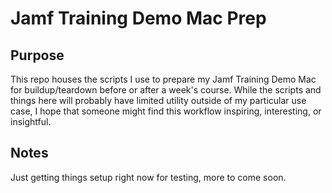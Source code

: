 # Jamf Training Demo Mac Prep

## Purpose
This repo houses the scripts I use to prepare my Jamf Training Demo Mac for buildup/teardown before or after a week's course. While the scripts and things here will probably have limited utility outside of my particular use case, I hope that someone might find this workflow inspiring, interesting, or insightful.

## Notes
Just getting things setup right now for testing, more to come soon.

